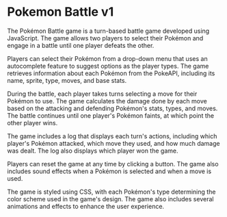 # Pokemon Battle v1
The Pokémon Battle game is a turn-based battle game developed using JavaScript. The game allows two players to select their Pokémon and engage in a battle until one player defeats the other.

Players can select their Pokémon from a drop-down menu that uses an autocomplete feature to suggest options as the player types. The game retrieves information about each Pokémon from the PokeAPI, including its name, sprite, type, moves, and base stats.

During the battle, each player takes turns selecting a move for their Pokémon to use. The game calculates the damage done by each move based on the attacking and defending Pokémon's stats, types, and moves. The battle continues until one player's Pokémon faints, at which point the other player wins.

The game includes a log that displays each turn's actions, including which player's Pokémon attacked, which move they used, and how much damage was dealt. The log also displays which player won the game.

Players can reset the game at any time by clicking a button. The game also includes sound effects when a Pokémon is selected and when a move is used.

The game is styled using CSS, with each Pokémon's type determining the color scheme used in the game's design. The game also includes several animations and effects to enhance the user experience.
